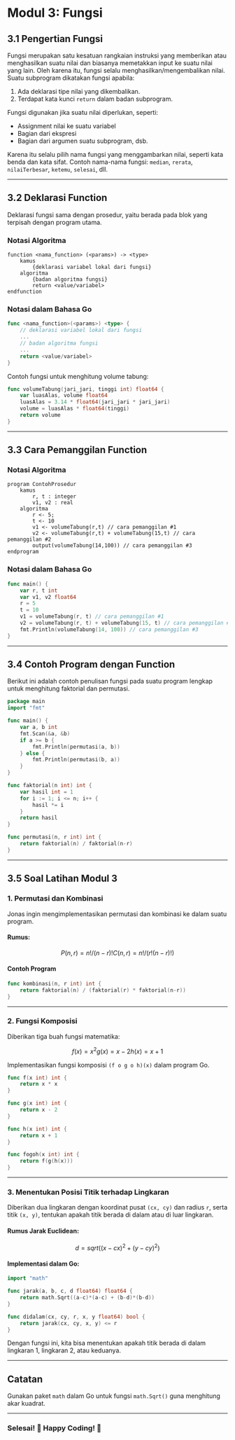 # Modul 3: Fungsi

## 3.1 Pengertian Fungsi
Fungsi merupakan satu kesatuan rangkaian instruksi yang memberikan atau menghasilkan suatu nilai dan biasanya memetakkan input ke suatu nilai yang lain. Oleh karena itu, fungsi selalu menghasilkan/mengembalikan nilai. Suatu subprogram dikatakan fungsi apabila:

1. Ada deklarasi tipe nilai yang dikembalikan.
2. Terdapat kata kunci `return` dalam badan subprogram.

Fungsi digunakan jika suatu nilai diperlukan, seperti:
- Assignment nilai ke suatu variabel
- Bagian dari ekspresi
- Bagian dari argumen suatu subprogram, dsb.

Karena itu selalu pilih nama fungsi yang menggambarkan nilai, seperti kata benda dan kata sifat. Contoh nama-nama fungsi: `median`, `rerata`, `nilaiTerbesar`, `ketemu`, `selesai`, dll.

---

## 3.2 Deklarasi Function
Deklarasi fungsi sama dengan prosedur, yaitu berada pada blok yang terpisah dengan program utama.

### Notasi Algoritma
```pseudo
function <nama_function> (<params>) -> <type>
    kamus
        {deklarasi variabel lokal dari fungsi}
    algoritma
        {badan algoritma fungsi}
        return <value/variabel>
endfunction
```

### Notasi dalam Bahasa Go
```go
func <nama_function>(<params>) <type> {
    // deklarasi variabel lokal dari fungsi
    ...
    // badan algoritma fungsi
    ...
    return <value/variabel>
}
```

Contoh fungsi untuk menghitung volume tabung:

```go
func volumeTabung(jari_jari, tinggi int) float64 {
    var luasAlas, volume float64
    luasAlas = 3.14 * float64(jari_jari * jari_jari)
    volume = luasAlas * float64(tinggi)
    return volume
}
```

---

## 3.3 Cara Pemanggilan Function

### Notasi Algoritma
```pseudo
program ContohProsedur
    kamus
        r, t : integer
        v1, v2 : real
    algoritma
        r <- 5;
        t <- 10
        v1 <- volumeTabung(r,t) // cara pemanggilan #1
        v2 <- volumeTabung(r,t) + volumeTabung(15,t) // cara pemanggilan #2
        output(volumeTabung(14,100)) // cara pemanggilan #3
endprogram
```

### Notasi dalam Bahasa Go
```go
func main() {
    var r, t int
    var v1, v2 float64
    r = 5
    t = 10
    v1 = volumeTabung(r, t) // cara pemanggilan #1
    v2 = volumeTabung(r, t) + volumeTabung(15, t) // cara pemanggilan #2
    fmt.Println(volumeTabung(14, 100)) // cara pemanggilan #3
}
```

---

## 3.4 Contoh Program dengan Function
Berikut ini adalah contoh penulisan fungsi pada suatu program lengkap untuk menghitung faktorial dan permutasi.

```go
package main
import "fmt"

func main() {
    var a, b int
    fmt.Scan(&a, &b)
    if a >= b {
        fmt.Println(permutasi(a, b))
    } else {
        fmt.Println(permutasi(b, a))
    }
}

func faktorial(n int) int {
    var hasil int = 1
    for i := 1; i <= n; i++ {
        hasil *= i
    }
    return hasil
}

func permutasi(n, r int) int {
    return faktorial(n) / faktorial(n-r)
}
```

---

## 3.5 Soal Latihan Modul 3

### 1. Permutasi dan Kombinasi
Jonas ingin mengimplementasikan permutasi dan kombinasi ke dalam suatu program.

#### Rumus:
```math
P(n, r) = n! / (n-r)!
C(n, r) = n! / (r! (n-r)!)
```

#### Contoh Program
```go
func kombinasi(n, r int) int {
    return faktorial(n) / (faktorial(r) * faktorial(n-r))
}
```

---

### 2. Fungsi Komposisi
Diberikan tiga buah fungsi matematika:
```math
f(x) = x^2
g(x) = x - 2
h(x) = x + 1
```
Implementasikan fungsi komposisi `(f o g o h)(x)` dalam program Go.

```go
func f(x int) int {
    return x * x
}

func g(x int) int {
    return x - 2
}

func h(x int) int {
    return x + 1
}

func fogoh(x int) int {
    return f(g(h(x)))
}
```

---

### 3. Menentukan Posisi Titik terhadap Lingkaran
Diberikan dua lingkaran dengan koordinat pusat `(cx, cy)` dan radius `r`, serta titik `(x, y)`, tentukan apakah titik berada di dalam atau di luar lingkaran.

#### Rumus Jarak Euclidean:
```math
d = sqrt((x - cx)^2 + (y - cy)^2)
```

#### Implementasi dalam Go:
```go
import "math"

func jarak(a, b, c, d float64) float64 {
    return math.Sqrt((a-c)*(a-c) + (b-d)*(b-d))
}

func didalam(cx, cy, r, x, y float64) bool {
    return jarak(cx, cy, x, y) <= r
}
```

Dengan fungsi ini, kita bisa menentukan apakah titik berada di dalam lingkaran 1, lingkaran 2, atau keduanya.

---

## Catatan
Gunakan paket `math` dalam Go untuk fungsi `math.Sqrt()` guna menghitung akar kuadrat.

---

### **Selesai!** 🚀 Happy Coding! 🎯

